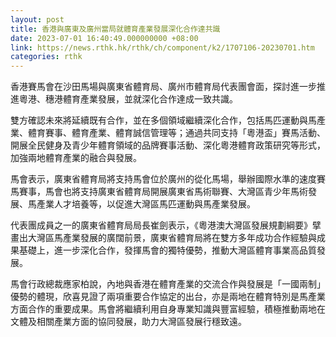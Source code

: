 ```yaml
---
layout: post
title: 香港與廣東及廣州當局就體育產業發展深化合作達共識
date: 2023-07-01 16:40:49.000000000 +08:00
link: https://news.rthk.hk/rthk/ch/component/k2/1707106-20230701.htm
categories: rthk
---
```


香港賽馬會在沙田馬場與廣東省體育局、廣州市體育局代表團會面，探討進一步推進粵港、穗港體育產業發展，並就深化合作達成一致共識。

雙方確認未來將延續既有合作，並在多個領域繼續深化合作，包括馬匹運動與馬產業、體育賽事、體育產業、體育誠信管理等；通過共同支持「粵港盃」賽馬活動、開展全民健身及青少年體育領域的品牌賽事活動、深化粵港體育政策研究等形式，加強兩地體育產業的融合與發展。

馬會表示，廣東省體育局將支持馬會位於廣州的從化馬場，舉辦國際水準的速度賽馬賽事，馬會也將支持廣東省體育局開展廣東省馬術聯賽、大灣區青少年馬術發展、馬產業人才培養等，以促進大灣區馬匹運動與馬產業發展。

代表團成員之一的廣東省體育局局長崔劍表示，《粵港澳大灣區發展規劃綱要》擘畫出大灣區馬產業發展的廣闊前景，廣東省體育局將在雙方多年成功合作經驗與成果基礎上，進一步深化合作，發揮馬會的獨特優勢，推動大灣區體育事業高品質發展。

馬會行政總裁應家柏說，內地與香港在體育產業的交流合作與發展是「一國兩制」優勢的體現，欣喜見證了兩項重要合作協定的出台，亦是兩地在體育特別是馬產業方面合作的重要成果。馬會將繼續利用自身專業知識與豐富經驗，積極推動兩地在文體及相關產業方面的協同發展，助力大灣區發展行穩致遠。
